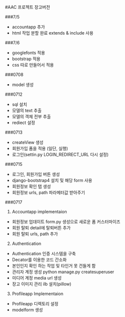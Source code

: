 #AAC 프로젝트 장고버전

###7/5
- accountapp 추가
- html 작업 분할 완료 extends & include 사용

###7/6
- googlefonts 적용
- bootstrap 적용
- css 따로 만들어서 적용

###0708
- model 생성

###0712
- sql 설치
- 모델의 text 추출
- 모델의 객체 전부 추출
- rediect 설정

###0713
- createView 생성
- 회원가입 폼을 적용 (일단, 실행)
- 로그인(settin.py LOGIN_REDIRECT_URL 다시 설정)

###0715
- 로그인, 회원가입 버튼 생성
- django-bootstrap4 설치 및 해당 form 사용 
- 회원정보 확인 탭 생성
- 회원정보 urls, path 파라메터값 받아주기

###0717
1. Accountapp implementaion
- 회원정보 업데이트 form.py 생성으로 새로운 폼 커스터마이즈
- 회원 탈퇴 detail에 탈퇴버튼 추가
- 회원 탈퇴 urls, path 추가
  
2. Authentication
- Authentication 인증 시스템을 구축
- Decator를 이용한 코드 간소화
- 본인인지 확인 하는 작업 및 타인거 못 건들게 함
- 관리자 계정 생성
  python manage.py createsuperuser
- 미디어 계정 media url 생성
- 장고 이미지 관리 ilb 설치(pillow)

3. Profileapp Implementaion
- Profileapp 디렉토리 설정 
- modelform 생성